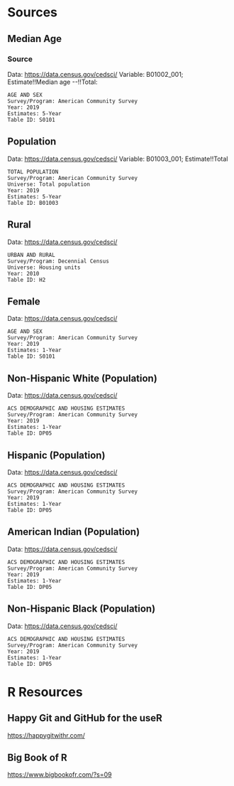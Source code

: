 # Sources

## Median Age


### Source


Data: https://data.census.gov/cedsci/
Variable: B01002_001; Estimate!!Median age --!!Total:


```
AGE AND SEX
Survey/Program: American Community Survey
Year: 2019
Estimates: 5-Year
Table ID: S0101
```


## Population


Data: https://data.census.gov/cedsci/
Variable: B01003_001; Estimate!!Total


```
TOTAL POPULATION
Survey/Program: American Community Survey
Universe: Total population
Year: 2019
Estimates: 5-Year
Table ID: B01003
```

## Rural


Data: https://data.census.gov/cedsci/


```
URBAN AND RURAL
Survey/Program: Decennial Census
Universe: Housing units
Year: 2010
Table ID: H2
```


## Female


Data: https://data.census.gov/cedsci/


```
AGE AND SEX
Survey/Program: American Community Survey
Year: 2019
Estimates: 1-Year
Table ID: S0101
```


## Non-Hispanic White (Population)

Data: https://data.census.gov/cedsci/


```
ACS DEMOGRAPHIC AND HOUSING ESTIMATES
Survey/Program: American Community Survey
Year: 2019
Estimates: 1-Year
Table ID: DP05
```


## Hispanic  (Population)

Data: https://data.census.gov/cedsci/


```
ACS DEMOGRAPHIC AND HOUSING ESTIMATES
Survey/Program: American Community Survey
Year: 2019
Estimates: 1-Year
Table ID: DP05
```


## American Indian (Population)

Data: https://data.census.gov/cedsci/


```
ACS DEMOGRAPHIC AND HOUSING ESTIMATES
Survey/Program: American Community Survey
Year: 2019
Estimates: 1-Year
Table ID: DP05
```


## Non-Hispanic Black (Population)

Data: https://data.census.gov/cedsci/


```
ACS DEMOGRAPHIC AND HOUSING ESTIMATES
Survey/Program: American Community Survey
Year: 2019
Estimates: 1-Year
Table ID: DP05
```


# R Resources


## Happy Git and GitHub for the useR

https://happygitwithr.com/


## Big Book of R


https://www.bigbookofr.com/?s=09
